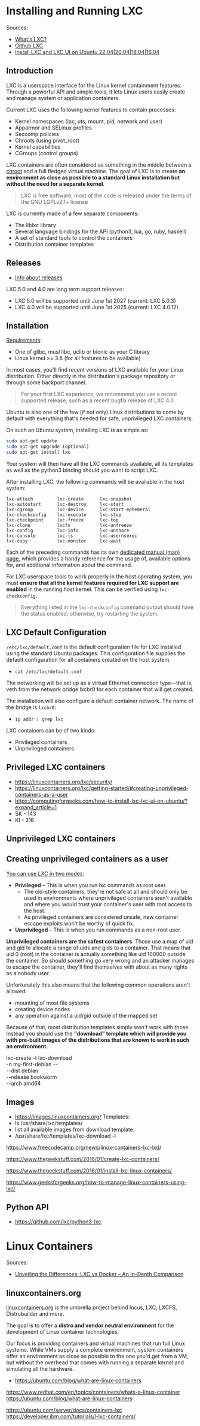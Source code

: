 # Installing and Running LXC

Sources:
- [What's LXC?](https://linuxcontainers.org/lxc/introduction/)
- [Github LXC](https://github.com/lxc/lxc)
- [Install LXC and LXC UI on Ubuntu 22.04|20.04|18.04|16.04](https://computingforgeeks.com/how-to-install-lxc-lxc-ui-on-ubuntu/?expand_article=1)


## Introduction
LXC is a userspace interface for the Linux kernel containment features. Through a powerful API and simple tools, it lets Linux users easily create and manage system or application containers.

Current LXC uses the following kernel features to contain processes:
- Kernel namespaces (ipc, uts, mount, pid, network and user)
- Apparmor and SELinux profiles
- Seccomp policies
- Chroots (using pivot_root)
- Kernel capabilities
- CGroups (control groups)

LXC containers are often considered as something in the middle between a [chroot](https://securityqueens.co.uk/im-in-chroot-jail-get-me-out-of-here/) and a full fledged virtual machine. The goal of LXC is to create **an environment as close as possible to a standard Linux installation but without the need for a separate kernel**.

> LXC is free software, most of the code is released under the terms of the GNU LGPLv2.1+ license

LXC is currently made of a few separate components:
- The liblxc library
- Several language bindings for the API (python3, lua, go, ruby, haskell)
- A set of standard tools to control the containers
- Distribution container templates

## Releases
- [Info about releases](https://linuxcontainers.org/lxc/news/)

LXC 5.0 and 4.0 are long term support releases:
- LXC 5.0 will be supported until June 1st 2027 (current: LXC 5.0.3)
- LXC 4.0 will be supported until June 1st 2025 (current: LXC 4.0.12)

## Installation
[Requirements](https://linuxcontainers.org/lxc/getting-started/#requirements):
- One of glibc, musl libc, uclib or bionic as your C library
- Linux kernel >= 3.8 (for all features to be available)

In most cases, you'll find recent versions of LXC available for your Linux distribution. Either directly in the distribution's package repository or through some backport channel.

> For your first LXC experience, we recommend you use a recent supported release, such as a recent bugfix release of LXC 4.0.

Ubuntu is also one of the few (if not only) Linux distributions to come by default with everything that's needed for safe, unprivileged LXC containers.

On such an Ubuntu system, installing LXC is as simple as:
```bash
sudo apt-get update
sudo apt-get upgrade (optional)
sudo apt-get install lxc
```

Your system will then have all the LXC commands available, all its templates as well as the python3 binding should you want to script LXC.

After installing LXC, the following commands will be available in the host system:
```
lxc-attach         lxc-create      lxc-snapshot
lxc-autostart      lxc-destroy     lxc-start
lxc-cgroup         lxc-device      lxc-start-ephemeral
lxc-checkconfig    lxc-execute     lxc-stop
lxc-checkpoint     lxc-freeze      lxc-top
lxc-clone          lxcfs           lxc-unfreeze
lxc-config         lxc-info        lxc-unshare
lxc-console        lxc-ls          lxc-usernsexec
lxc-copy           lxc-monitor     lxc-wait
```

Each of the preceding commands has its own [dedicated manual (man) page](https://linuxcontainers.org/lxc/manpages/), which provides a handy reference for the usage of, available options for, and additional information about the command.

For LXC userspace tools to work properly in the host operating system, you must **ensure that all the kernel features required for LXC support are enabled** in the running host kernel. This can be verified using `lxc-checkconfig`.

> Everything listed in the `lxc-checkconfig` command output should have the status enabled; otherwise, try restarting the system.

## LXC Default Configuration
`/etc/lxc/default.conf` is the default configuration file for LXC installed using the standard Ubuntu packages. This configuration file supplies the default configuration for all containers created on the host system.
- `cat /etc/lxc/default.conf`

The networking will be set up as a virtual Ethernet connection type—that is, veth from the network bridge lxcbr0 for each container that will get created.

The installation will also configure a default container network. The name of the bridge is `lxcbr0`:
- `ip addr | grep lxc`

LXC containers can be of two kinds:
- Privileged containers
- Unprivileged containers

## Privileged LXC containers
- https://linuxcontainers.org/lxc/security/
- https://linuxcontainers.org/lxc/getting-started/#creating-unprivileged-containers-as-a-user
- https://computingforgeeks.com/how-to-install-lxc-lxc-ui-on-ubuntu/?expand_article=1
- SK - 143
- KI - 316
## Unprivileged LXC containers

## Creating unprivileged containers as a user
[You can use LXC in two modes](https://linuxcontainers.org/lxc/security/):
- **Privileged** – This is when you run lxc commands as root user.
  - The old-style containers, they're not safe at all and should only be used in environments where unprivileged containers aren't available and where you would trust your container's user with root access to the host.
  - As privileged containers are considered unsafe, new container escape exploits won't be worthy of quick fix.
- **Unprivileged** – This is when you run commands as a non-root user.

**Unprivileged containers are the safest containers**. Those use a map of uid and gid to allocate a range of uids and gids to a container. That means that uid 0 (root) in the container is actually something like uid 100000 outside the container. So should something go very wrong and an attacker manages to escape the container, they'll find themselves with about as many rights as a nobody user.

Unfortunately this also means that the following common operations aren't allowed:
- mounting of most file systems
- creating device nodes
- any operation against a uid/gid outside of the mapped set

Because of that, most distribution templates simply won't work with those. Instead you should use the **"download" template which will provide you with pre-built images of the distributions that are known to work in such an environment.**






lxc-create -t lxc-download \
  -n my-first-debian -- \
  --dist debian \
  --release bookworm \
  --arch amd64



## Images
- https://images.linuxcontainers.org/
Templates: 
- ls /usr/share/lxc/templates/
- list all available images from download template:
- /usr/share/lxc/templates/lxc-download -l


https://www.freecodecamp.org/news/linux-containers-lxc-lxd/

https://www.thegeekstuff.com/2016/01/create-lxc-containers/

https://www.thegeekstuff.com/2016/01/install-lxc-linux-containers/

https://www.geeksforgeeks.org/how-to-manage-linux-containers-using-lxc/



## Python API
- https://github.com/lxc/python3-lxc


# Linux Containers

Sources:
- [Unveiling the Differences: LXC vs Docker – An In-Depth Comparison](https://www.redswitches.com/blog/lxc-vs-docker/)


## linuxcontainers.org

[linuxcontainers.org](https://linuxcontainers.org/) is the umbrella project behind Incus, LXC, LXCFS, Distrobuilder and more.

The goal is to offer a **distro and vendor neutral environment** for the development of Linux container technologies.

Our focus is providing containers and virtual machines that run full Linux systems. While VMs supply a complete environment, system containers offer an environment as close as possible to the one you'd get from a VM, but without the overhead that comes with running a separate kernel and simulating all the hardware.

- https://ubuntu.com/blog/what-are-linux-containers





https://www.redhat.com/en/topics/containers/whats-a-linux-container
https://ubuntu.com/blog/what-are-linux-containers


https://ubuntu.com/server/docs/containers-lxc
https://developer.ibm.com/tutorials/l-lxc-containers/